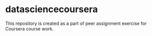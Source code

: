 # datasciencecoursera
This repository is created as a part of peer assignment exercise for Coursera course work. 
